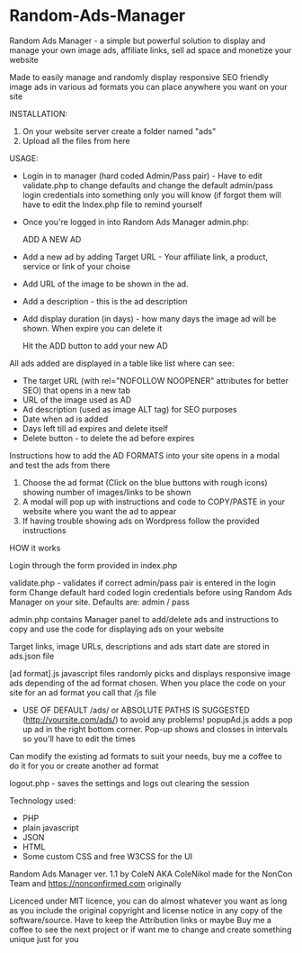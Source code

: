 # Random-Ads-Manager
Random Ads Manager - a simple but powerful solution to display and manage your own image ads, 
affiliate links, sell ad space and monetize your website

Made to easily manage and randomly display responsive SEO friendly image ads in various ad formats 
you can place anywhere you want on your site


INSTALLATION:
1. On your website server create a folder named "ads"
2. Upload all the files from here


USAGE:

- Login in to manager (hard coded Admin/Pass pair) - Have to edit validate.php to change defaults
  and change the default admin/pass login credentials into something only you will know
  (if forgot them will have to edit the Index.php file to remind yourself
- Once you're logged in into Random Ads Manager admin.php:
  
    
  ADD A NEW AD
  
- Add a new ad by adding Target URL - Your affiliate link, a product, service or link of your choise
- Add URL of the image to be shown in the ad.
- Add a description - this is the ad description
- Add display duration (in days) - how many days the image ad will be shown. When expire you can delete it

  Hit the ADD button to add your new AD
  

All ads added are displayed in a table like list where can see:

- The target URL (with rel="NOFOLLOW NOOPENER" attributes for better SEO) that opens in a new tab
- URL of the image used as AD
- Ad description (used as image ALT tag) for SEO purposes
- Date when ad is added
- Days left till ad expires and delete itself
- Delete button - to delete the ad before expires


Instructions how to add the AD FORMATS into your site opens in a modal and test the ads from there

1. Choose the ad format (Click on the blue buttons with rough icons) showing number of images/links to be shown
2. A modal will pop up with instructions and code to COPY/PASTE in your website where you want the ad to appear
3. If having trouble showing ads on Wordpress follow the provided instructions


HOW it works

Login through the form provided in index.php 

validate.php - validates if correct admin/pass pair is entered in the login form
Change default hard coded login credentials before using Random Ads Manager on your site. Defaults are: admin / pass

admin.php contains Manager panel to add/delete ads and instructions to copy and use the code for displaying ads on your website

Target links, image URLs, descriptions and ads start date are stored in ads.json file

[ad format].js javascript files randomly picks and displays responsive image ads depending of the ad format chosen.
When you place the code on your site for an ad format you call that /js file
  - USE OF DEFAULT /ads/ or ABSOLUTE PATHS IS SUGGESTED (http://yoursite.com/ads/) to avoid any problems!
popupAd.js adds a pop up ad in the right bottom corner. Pop-up shows and closses in intervals so you'll have to edit the times

Can modify the existing ad formats to suit your needs, buy me a coffee to do it for you or create another ad format

logout.php - saves the settings and logs out clearing the session


Technology used:
- PHP
- plain javascript
- JSON
- HTML
- Some custom CSS and free W3CSS for the UI
  

Random Ads Manager ver. 1.1 by ColeN AKA ColeNikol made for the NonCon Team and https://nonconfirmed.com originally

Licenced under MIT licence, you can do almost whatever you want as long as you include the original copyright 
and license notice in any copy of the software/source. Have to keep the Attribution links or maybe
Buy me a coffee to see the next project or if want me to change and create something unique just for you
